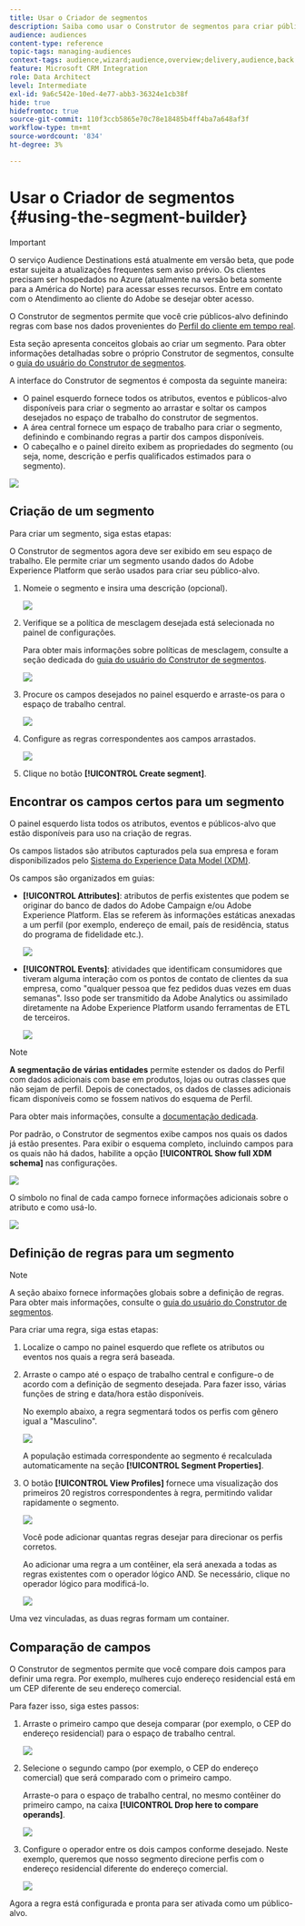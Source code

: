 ```yaml
---
title: Usar o Criador de segmentos
description: Saiba como usar o Construtor de segmentos para criar públicos.
audience: audiences
content-type: reference
topic-tags: managing-audiences
context-tags: audience,wizard;audience,overview;delivery,audience,back
feature: Microsoft CRM Integration
role: Data Architect
level: Intermediate
exl-id: 9a6c542e-10ed-4e77-abb3-36324e1cb38f
hide: true
hidefromtoc: true
source-git-commit: 110f3ccb5865e70c78e18485b4ff4ba7a648af3f
workflow-type: tm+mt
source-wordcount: '834'
ht-degree: 3%

---
```


# Usar o Criador de segmentos {#using-the-segment-builder}

>[!IMPORTANT]
>
>O serviço Audience Destinations está atualmente em versão beta, que pode estar sujeita a atualizações frequentes sem aviso prévio. Os clientes precisam ser hospedados no Azure (atualmente na versão beta somente para a América do Norte) para acessar esses recursos. Entre em contato com o Atendimento ao cliente do Adobe se desejar obter acesso.

O Construtor de segmentos permite que você crie públicos-alvo definindo regras com base nos dados provenientes do [Perfil do cliente em tempo real](https://experienceleague.adobe.com/docs/experience-platform/profile/home.html).

Esta seção apresenta conceitos globais ao criar um segmento. Para obter informações detalhadas sobre o próprio Construtor de segmentos, consulte o [guia do usuário do Construtor de segmentos](https://experienceleague.adobe.com/docs/experience-platform/segmentation/ui/overview.html).

A interface do Construtor de segmentos é composta da seguinte maneira:

* O painel esquerdo fornece todos os atributos, eventos e públicos-alvo disponíveis para criar o segmento ao arrastar e soltar os campos desejados no espaço de trabalho do construtor de segmentos.
* A área central fornece um espaço de trabalho para criar o segmento, definindo e combinando regras a partir dos campos disponíveis.
* O cabeçalho e o painel direito exibem as propriedades do segmento (ou seja, nome, descrição e perfis qualificados estimados para o segmento).

![](assets/aep_audiences_interface.png)

## Criação de um segmento

Para criar um segmento, siga estas etapas:

O Construtor de segmentos agora deve ser exibido em seu espaço de trabalho. Ele permite criar um segmento usando dados do Adobe Experience Platform que serão usados para criar seu público-alvo.

1. Nomeie o segmento e insira uma descrição (opcional).

   ![](assets/aep_audiences_creation_edit_name.png)

1. Verifique se a política de mesclagem desejada está selecionada no painel de configurações.

   Para obter mais informações sobre políticas de mesclagem, consulte a seção dedicada do [guia do usuário do Construtor de segmentos](https://experienceleague.adobe.com/docs/experience-platform/segmentation/ui/overview.html).

   ![](assets/aep_audiences_mergepolicy.png)

1. Procure os campos desejados no painel esquerdo e arraste-os para o espaço de trabalho central.

   ![](assets/aep_audiences_dragfield.png)

1. Configure as regras correspondentes aos campos arrastados.

   ![](assets/aep_audiences_configure_rules.png)

1. Clique no botão **[!UICONTROL Create segment]**.

## Encontrar os campos certos para um segmento

O painel esquerdo lista todos os atributos, eventos e públicos-alvo que estão disponíveis para uso na criação de regras.

Os campos listados são atributos capturados pela sua empresa e foram disponibilizados pelo [Sistema do Experience Data Model (XDM)](https://experienceleague.adobe.com/docs/experience-platform/xdm/home.html).

Os campos são organizados em guias:

* **[!UICONTROL Attributes]**: atributos de perfis existentes que podem se originar do banco de dados do Adobe Campaign e/ou Adobe Experience Platform. Elas se referem às informações estáticas anexadas a um perfil (por exemplo, endereço de email, país de residência, status do programa de fidelidade etc.).

  ![](assets/aep_audiences_attributestab.png)

* **[!UICONTROL Events]**: atividades que identificam consumidores que tiveram alguma interação com os pontos de contato de clientes da sua empresa, como &quot;qualquer pessoa que fez pedidos duas vezes em duas semanas&quot;. Isso pode ser transmitido da Adobe Analytics ou assimilado diretamente na Adobe Experience Platform usando ferramentas de ETL de terceiros.

  ![](assets/aep_audiences_eventstab.png)

>[!NOTE]
>
>**A segmentação de várias entidades** permite estender os dados do Perfil com dados adicionais com base em produtos, lojas ou outras classes que não sejam de perfil. Depois de conectados, os dados de classes adicionais ficam disponíveis como se fossem nativos do esquema de Perfil.
>
>Para obter mais informações, consulte a [documentação dedicada](https://experienceleague.adobe.com/docs/experience-platform/segmentation/multi-entity-segmentation.html).

Por padrão, o Construtor de segmentos exibe campos nos quais os dados já estão presentes. Para exibir o esquema completo, incluindo campos para os quais não há dados, habilite a opção **[!UICONTROL Show full XDM schema]** nas configurações.

![](assets/aep_audiences_populatedfields.png)

O símbolo no final de cada campo fornece informações adicionais sobre o atributo e como usá-lo.

![](assets/aep_audiences_isymbol.png)

## Definição de regras para um segmento

>[!NOTE]
>
>A seção abaixo fornece informações globais sobre a definição de regras. Para obter mais informações, consulte o [guia do usuário do Construtor de segmentos](https://experienceleague.adobe.com/docs/experience-platform/segmentation/ui/overview.html).

Para criar uma regra, siga estas etapas:

1. Localize o campo no painel esquerdo que reflete os atributos ou eventos nos quais a regra será baseada.

1. Arraste o campo até o espaço de trabalho central e configure-o de acordo com a definição de segmento desejada. Para fazer isso, várias funções de string e data/hora estão disponíveis.

   No exemplo abaixo, a regra segmentará todos os perfis com gênero igual a &quot;Masculino&quot;.

   ![](assets/aep_audiences_malegender.png)

   A população estimada correspondente ao segmento é recalculada automaticamente na seção **[!UICONTROL Segment Properties]**.

1. O botão **[!UICONTROL View Profiles]** fornece uma visualização dos primeiros 20 registros correspondentes à regra, permitindo validar rapidamente o segmento.

   ![](assets/aep_audiences_samplepreview.png)

   Você pode adicionar quantas regras desejar para direcionar os perfis corretos.

   Ao adicionar uma regra a um contêiner, ela será anexada a todas as regras existentes com o operador lógico AND. Se necessário, clique no operador lógico para modificá-lo.

   ![](assets/aep_audiences_andoperator.png)

Uma vez vinculadas, as duas regras formam um container.

## Comparação de campos

O Construtor de segmentos permite que você compare dois campos para definir uma regra. Por exemplo, mulheres cujo endereço residencial está em um CEP diferente de seu endereço comercial.

Para fazer isso, siga estes passos:

1. Arraste o primeiro campo que deseja comparar (por exemplo, o CEP do endereço residencial) para o espaço de trabalho central.

   ![](assets/aep_audiences_comparing_1.png)

1. Selecione o segundo campo (por exemplo, o CEP do endereço comercial) que será comparado com o primeiro campo.

   Arraste-o para o espaço de trabalho central, no mesmo contêiner do primeiro campo, na caixa **[!UICONTROL Drop here to compare operands]**.

   ![](assets/aep_audiences_comparing_2.png)

1. Configure o operador entre os dois campos conforme desejado. Neste exemplo, queremos que nosso segmento direcione perfis com o endereço residencial diferente do endereço comercial.

   ![](assets/aep_audiences_comparing_3.png)

Agora a regra está configurada e pronta para ser ativada como um público-alvo.
